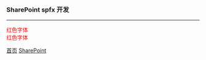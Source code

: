 
### SharePoint spfx 开发
--------


<div style="color:red">红色字体</div>
<span style="color:red">红色字体</span>

  
  
  
[首页](../../../README.md)  [SharePoint](../SharePoint.md)
